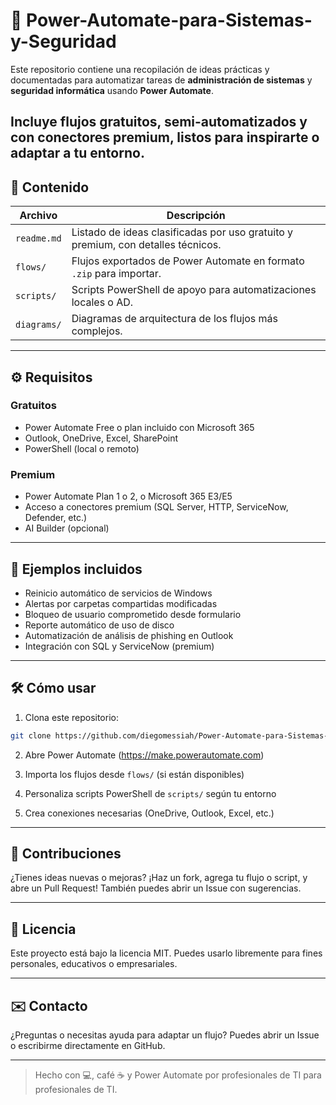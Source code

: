 # 🚀 Power-Automate-para-Sistemas-y-Seguridad
Este repositorio contiene una recopilación de ideas prácticas y documentadas para automatizar tareas de **administración de sistemas** y **seguridad informática** usando **Power Automate**.

Incluye flujos gratuitos, semi-automatizados y con conectores premium, listos para inspirarte o adaptar a tu entorno.
---
## 📂 Contenido
| Archivo | Descripción |
|--------|-------------|
| `readme.md` | Listado de ideas clasificadas por uso gratuito y premium, con detalles técnicos. |
| `flows/` | Flujos exportados de Power Automate en formato `.zip` para importar. |
| `scripts/` | Scripts PowerShell de apoyo para automatizaciones locales o AD. |
| `diagrams/` | Diagramas de arquitectura de los flujos más complejos. |
---

## ⚙️ Requisitos

### Gratuitos
- Power Automate Free o plan incluido con Microsoft 365
- Outlook, OneDrive, Excel, SharePoint
- PowerShell (local o remoto)

### Premium
- Power Automate Plan 1 o 2, o Microsoft 365 E3/E5
- Acceso a conectores premium (SQL Server, HTTP, ServiceNow, Defender, etc.)
- AI Builder (opcional)

---

## 📌 Ejemplos incluidos

- Reinicio automático de servicios de Windows
- Alertas por carpetas compartidas modificadas
- Bloqueo de usuario comprometido desde formulario
- Reporte automático de uso de disco
- Automatización de análisis de phishing en Outlook
- Integración con SQL y ServiceNow (premium)

---

## 🛠️ Cómo usar

1. Clona este repositorio:
```bash
git clone https://github.com/diegomessiah/Power-Automate-para-Sistemas-y-Seguridad.git
```

2. Abre Power Automate (https://make.powerautomate.com)

3. Importa los flujos desde `flows/` (si están disponibles)

4. Personaliza scripts PowerShell de `scripts/` según tu entorno

5. Crea conexiones necesarias (OneDrive, Outlook, Excel, etc.)

---

## 🤝 Contribuciones

¿Tienes ideas nuevas o mejoras? ¡Haz un fork, agrega tu flujo o script, y abre un Pull Request! También puedes abrir un Issue con sugerencias.

---

## 📄 Licencia

Este proyecto está bajo la licencia MIT. Puedes usarlo libremente para fines personales, educativos o empresariales.

---

## ✉️ Contacto

¿Preguntas o necesitas ayuda para adaptar un flujo? Puedes abrir un Issue o escribirme directamente en GitHub.

---

> Hecho con 💻, café ☕ y Power Automate por profesionales de TI para profesionales de TI.
